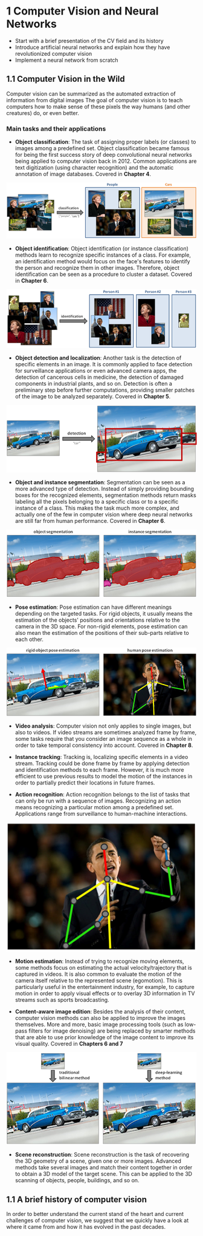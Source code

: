 # 1 Computer Vision and Neural Networks
- Start with a brief presentation of the CV field and its history
- Introduce artificial neural networks and explain how they have revolutionized computer vision
- Implement a neural network from scratch

## 1.1 Computer Vision in the Wild
Computer vision can be summarized as the automated extraction of information from digital images The goal of computer vision is to teach computers how to make sense of these pixels the way humans (and other creatures) do, or even better. 
### Main tasks and their applications
- <strong>Object classification</strong>: The task of assigning proper labels (or classes) to images among a predefined set. Object classification became famous for being the first success story of deep convolutional neural networks being applied to computer vision back in 2012. Common applications are text digitization (using character recognition) and the automatic annotation of image databases. Covered in <strong>Chapter 4</strong>.

![Object classification](../assets/object_classification.PNG)

- <strong>Object identification</strong>: Object identification (or instance classification) methods learn to recognize specific instances of a class. For example, an identification method would focus on the face's features to identify the person and recognize them in other images. Therefore, object identification can be seen as a procedure to cluster a dataset. Covered in <strong>Chapter 6</strong>.

![Object identification](../assets/object_identification.PNG)

- <strong>Object detection and localization</strong>: Another task is the detection of specific elements in an image. It is commonly applied to face detection for surveillance applications or even advanced camera apps, the detection of cancerous cells in medicine, the detection of damaged components in industrial plants, and so on. Detection is often a preliminary step before further computations, providing smaller patches of the image to be analyzed separately. Covered in <strong>Chapter 5</strong>.

![Object detection and localization](../assets/object_detection_and_localization.PNG)

- <strong>Object and instance segmentation</strong>: Segmentation can be seen as a more advanced type of detection. Instead of simply providing bounding boxes for the recognized elements, segmentation methods return masks labeling all the pixels belonging to a specific class or to a specific instance of a class. This makes the task much more complex, and actually one of the few in computer vision where deep neural networks are still far from human performance. Covered in <strong>Chapter 6</strong>.

![Object and instance segmentation](../assets/object_and_instance_segmentation.PNG)

- <strong>Pose estimation</strong>: Pose estimation can have different meanings depending on the targeted tasks. For rigid objects, it usually means the estimation of the objects' positions and orientations relative to the camera in the 3D space. For non-rigid elements, pose estimation can also mean the estimation of the positions of their sub-parts relative to each other.

![Pose estimation](../assets/pose_estimation.PNG)

- <strong>Video analysis</strong>: Computer vision not only applies to single images, but also to videos. If video streams are sometimes analyzed frame by frame, some tasks require that you consider an image sequence as a whole in order to take temporal consistency into account. Covered in <strong>Chapter 8</strong>.

- <strong>Instance tracking</strong>: Tracking is, localizing specific elements in a video stream. Tracking could be done frame by frame by applying detection and identification methods to each frame. However, it is much more efficient to use previous results to model the motion of the instances in order to partially predict their locations in future frames.

- <strong>Action recognition</strong>: Action recognition belongs to the list of tasks that can only be run with a sequence of images. Recognizing an action means recognizing a particular motion among a predefined set. Applications range from surveillance to human-machine interactions.

![Action recognition](../assets/action_recognition.PNG)

- <strong>Motion estimation</strong>: Instead of trying to recognize moving elements, some methods focus on estimating the actual velocity/trajectory that is captured in videos. It is also common to evaluate the motion of the camera itself relative to the represented scene (egomotion). This is particularly useful in the entertainment industry, for example, to capture motion in order to apply visual effects or to overlay 3D information in TV streams such as sports broadcasting.

- <strong>Content-aware image edition</strong>: Besides the analysis of their content, computer vision methods can also be applied to improve the images themselves. More and more, basic image processing tools (such as low-pass filters for image denoising) are being replaced by smarter methods that are able to use prior knowledge of the image content to improve its visual quality. Covered in <strong>Chapters 6 and 7</strong>

![Content aware image edition](../assets/content_aware_image_edition.PNG)

- <strong>Scene reconstruction</strong>: Scene reconstruction is the task of recovering the 3D geometry of a scene, given one or more images. Advanced methods take several images and match their content together in order to obtain a 3D model of the target scene. This can be applied to the 3D scanning of objects, people, buildings, and so on.

## 1.1 A brief history of computer vision
In order to better understand the current stand of the heart and current challenges of computer vision, we suggest that we quickly have a look at where it came from and how it has evolved in the past decades.

